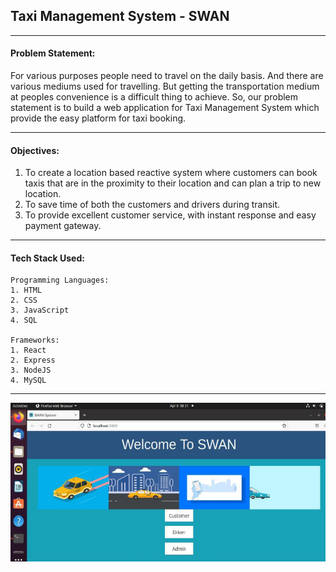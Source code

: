## Taxi Management System - SWAN

<hr>

#### Problem Statement:
For various purposes people need to travel on the daily basis. And there are various mediums used for travelling. But getting the transportation medium at peoples convenience is a difficult thing to achieve. So, our problem statement is to build a web application for Taxi Management System which provide the easy platform for taxi booking.
<hr>

#### Objectives:
1. To create a location based reactive system where customers can book taxis that are in the proximity to their location and can plan a trip to new location.
2. To save time of both the customers and drivers during transit.
3. To provide excellent customer service, with instant response and easy payment gateway.

<hr>

#### Tech Stack Used:

```
Programming Languages:
1. HTML 
2. CSS
3. JavaScript
4. SQL

Frameworks:
1. React
2. Express
3. NodeJS
4. MySQL

```
<hr>

<p align="center">
<a href=" ">
    <img src="Docs/1.png" alt="example1"/>
</a>
</p>

